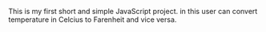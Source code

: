 This is my first short and simple JavaScript project. in this user can convert temperature in Celcius to Farenheit and vice versa.
